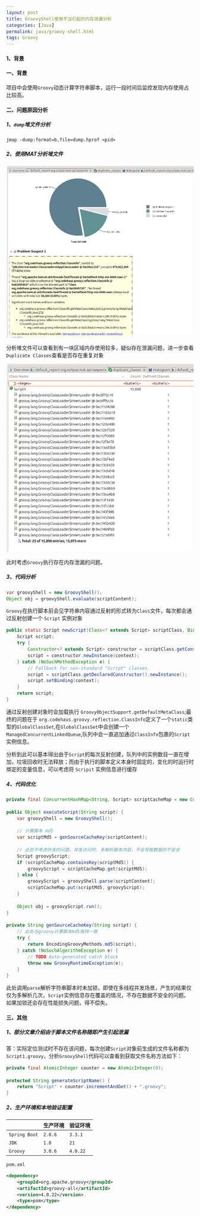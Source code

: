 ```yaml
---
layout: post
title: GroovyShell使用不当引起的内存泄漏分析
categories: [Java]
permalink: java/groovy-shell.html
tags: Groovy
---
```


#### 1、背景



#### 一、背景

项目中会使用`Groovy`动态计算字符串脚本，运行一段时间后监控发现内存使用占比较高。



#### 二、问题原因分析

##### 1、`dump`堆文件分析

```
jmap -dump:format=b,file=dump.hprof <pid>
```



##### 2、使用MAT分析堆文件

![memory leak](https://raw.githubusercontent.com/duwei0227/picbed/main/202407171538033.png)



分析堆文件可以查看到有一块区域内存使用较多，疑似存在泄漏问题，进一步查看  `Duplicate Classes`查看是否存在重复对象

![duplicate classes](https://raw.githubusercontent.com/duwei0227/picbed/main/202407171541093.png)



此时考虑`Groovy`执行存在内存泄漏的问题。



##### 3、代码分析

```java
var groovyShell = new GroovyShell();
Object obj = groovyShell.evaluate(scriptContent);
```

`Groovy`在执行脚本前会见字符串内容通过反射的形式转为`Class`文件，每次都会通过反射创建一个 `Script` 实例对象

```java
public static Script newScript(Class<? extends Script> scriptClass, Binding context) throws InstantiationException, IllegalAccessException, InvocationTargetException, NoSuchMethodException {
    Script script;
    try {
        Constructor<? extends Script> constructor = scriptClass.getConstructor(Binding.class);
        script = constructor.newInstance(context);
    } catch (NoSuchMethodException e) {
        // Fallback for non-standard "Script" classes.
        script = scriptClass.getDeclaredConstructor().newInstance();
        script.setBinding(context);
    }
    return script;
}
```

通过反射创建对象时会加载执行 `GroovyObjectSupport.getDefaultMetaClass`;最终的问题在于 `org.codehaus.groovy.reflection.ClassInfo`定义了一个`static`类型的`GlobalClassSet`,在`GlobalClassSet`中会创建一个`ManagedConcurrentLinkedQueue`,队列中会一直追加通过`ClassInfo`包裹的`Script`实例信息。



分析到此可以基本得出由于`Script`的每次反射创建，队列中的实例数目一直在增加，垃圾回收时无法释放；而由于执行的脚本定义本身时固定的，变化的时运行时绑定的变量信息，可以考虑将 `Scripit` 实例信息进行缓存



##### 4、代码优化

```java
private final ConcurrentHashMap<String, Script> scriptCacheMap = new ConcurrentHashMap<>();  // 存储Scripit对象

public Object executeScript(String script) {
    var groovyShell = new GroovyShell();

    // 计算脚本 md5
    var scriptMd5 = genSourceCacheKey(scriptContent);

    // 此处不考虑并发的问题，并发访问时，多解析脚本内容，不会导致数据的不安全
    Script groovyScript;
    if (scriptCacheMap.containsKey(scriptMd5)) {
        groovyScript = scriptCacheMap.get(scriptMd5);
    } else {
        groovyScript = groovyShell.parse(scriptContent);
        scriptCacheMap.put(scriptMd5, groovyScript);
    }

    Object obj = groovyScript.run();
}

private String genSourceCacheKey(String script) {
    // 此处与groovy计算脚本md5保持一致
    try {
        return EncodingGroovyMethods.md5(script);
    } catch (NoSuchAlgorithmException e) {
        // TODO Auto-generated catch block
        throw new GroovyRuntimeException(e);
    }
}
```



此处调用`parse`解析字符串脚本时未加锁，即使在多线程并发场景，产生的结果仅仅为多解析几次，`Script`实例信息存在覆盖的情况，不存在数据不安全的问题。如果加锁还会存在性能损失问题，得不偿失。



#### 三、其他

##### 1、部分文章介绍由于脚本文件名称随即产生引起泄漏

答：实际定位测试时不存在该问题，每次创建`Script`对象前生成的文件名称都为 `Script1.groovy`，分析`GroovyShell`代码可以查看到获取文件名称方法如下：

```java
private final AtomicInteger counter = new AtomicInteger(0);

protected String generateScriptName() {
    return "Script" + counter.incrementAndGet() + ".groovy";
}
```



##### 2、生产环境和本地验证配置

|               | 生产环境 | 验证环境 |
| ------------- | -------- | -------- |
| `Spring Boot` | `2.0.6`  | `3.3.1`  |
| `JDK`         | `1.8`    | `21`     |
| `Groovy`      | `3.0.6`  | `4.0.22` |

`pom.xml`

```xml
<dependency>
    <groupId>org.apache.groovy</groupId>
    <artifactId>groovy-all</artifactId>
    <version>4.0.22</version>
    <type>pom</type>
</dependency>
```

